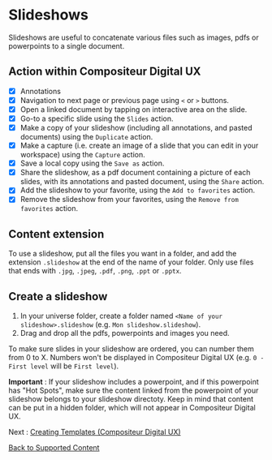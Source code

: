 # Slideshows

Slideshows are useful to concatenate various files such as images, pdfs or powerpoints to a single document.

## Action within Compositeur Digital UX

- [X] Annotations
- [X] Navigation to next page or previous page using `<` or `>` buttons.
- [X] Open a linked document by tapping on interactive area on the slide.
- [X] Go-to a specific slide using the `Slides` action.
- [X] Make a copy of your slideshow (including all annotations, and pasted documents) using the `Duplicate` action.
- [X] Make a capture (i.e. create an image of a slide that you can edit in your workspace) using the `Capture` action.
- [X] Save a local copy using the `Save as` action.
- [X] Share the slideshow, as a pdf document containing a picture of each slides, with its annotations and pasted document, using the `Share` action.
- [X] Add the slideshow to your favorite, using the `Add to favorites` action.
- [X] Remove the slideshow from your favorites, using the `Remove from favorites` action.

## Content extension 

To use a slideshow, put all the files you want in a folder, and add the extension `.slideshow` at the end of the name of your folder.
Only use files that ends with `.jpg`, `.jpeg`, `.pdf`, `.png`, `.ppt` or `.pptx`.

## Create a slideshow

1. In your universe folder, create a folder named `<Name of your slideshow>.slideshow` (e.g. `Mon slideshow.slideshow`).
2. Drag and drop all the pdfs, powerpoints and images you need.


To make sure slides in your slideshow are ordered, you can number them from 0 to X. Numbers won't be displayed in Compositeur Digital UX (e.g. `0 - First level` will be `First level`).

**Important** : If your slideshow includes a powerpoint, and if this powerpoint has "Hot Spots", make sure the content linked from the powerpoint of your slideshow belongs to your slideshow directoty. Keep in mind that content can be put in a hidden folder, which will not appear in Compositeur Digital UX.

Next : [Creating Templates (Compositeur Digital UX)](templates.md)

[Back to Supported Content](index.md)
